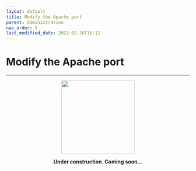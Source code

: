 ```yaml
---
layout: default
title: Modify the Apache port
parent: Administration
nav_order: 5
last_modified_date: 2021-02-26T16:12
---
```


# Modify the Apache port

---

<div style="display: flex; flex-direction: column; align-items: center;">
    <img src="{{site.baseurl}}/assets/images/warning.png" style="width: 200px;">
    <p style="font-weight: bold;">Under construction. Coming soon...</p>
</div>
